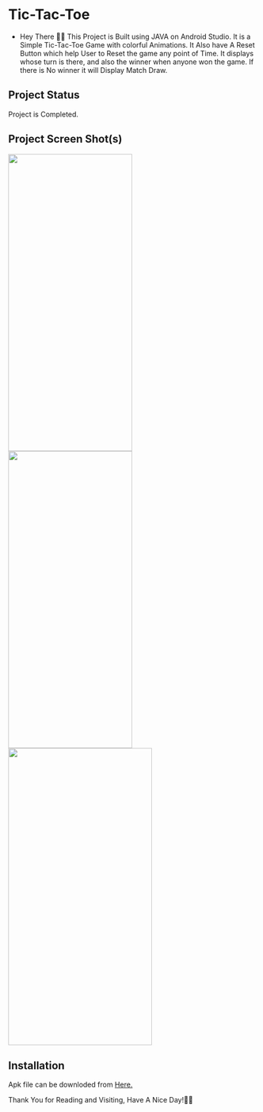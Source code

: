 # **Tic-Tac-Toe**


- Hey There 🙋‍♂️ This Project is Built using JAVA on Android Studio. It is a Simple Tic-Tac-Toe Game with colorful Animations. It Also have A Reset Button which help User to 
Reset the game any point of Time. It displays whose turn is there, and also the winner when anyone won the game. If there is No winner it will Display Match Draw.

## **Project Status**
Project is Completed.

## **Project Screen Shot(s)**

<img  align = "left" width="250" height="600" src="https://i.postimg.cc/yY4yN3rH/Screenshot-20210725-142708.png">
<img  align = "left" width="250" height="600" src="https://i.postimg.cc/sgKYK6fj/Screenshot-20210725-142718.png">

<img  width="290" height="600" src="https://s6.gifyu.com/images/win-matchbf0ca9560db448a5.gif">










## **Installation** 

Apk file can be downloded from [Here.](https://github.com/hmmRahul/Tic-Tac-Toe/blob/main/app-debug.apk?raw=true)


Thank You for Reading and Visiting, Have A Nice Day!💚💙
